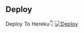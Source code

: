 
## Deploy





Deploy To Hereku👇
[![Deploy](https://www.herokucdn.com/deploy/button.svg)](https://heroku.com/deploy?template=https://github.com/MRK-YT/MT-Rename-Bot)
